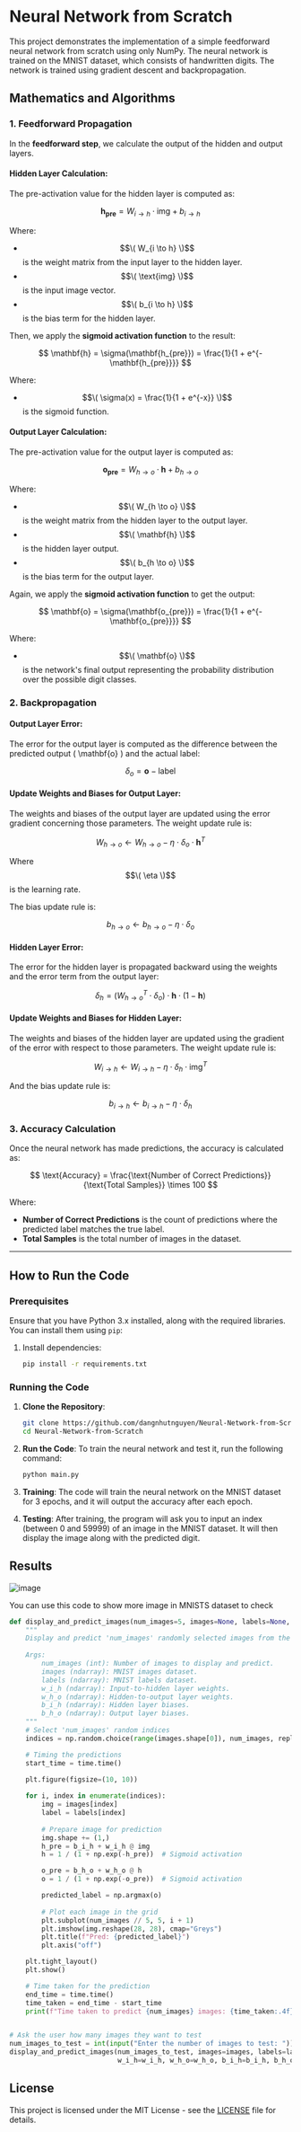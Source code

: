 # Neural Network from Scratch

This project demonstrates the implementation of a simple feedforward neural network from scratch using only NumPy. The neural network is trained on the MNIST dataset, which consists of handwritten digits. The network is trained using gradient descent and backpropagation.

## Mathematics and Algorithms

### 1. **Feedforward Propagation**

In the **feedforward step**, we calculate the output of the hidden and output layers.

#### **Hidden Layer Calculation:**

The pre-activation value for the hidden layer is computed as:

$$
\mathbf{h_{pre}} = W_{i \to h} \cdot \text{img} + b_{i \to h}
$$

Where:
- $$\( W_{i \to h} \)$$ is the weight matrix from the input layer to the hidden layer.
- $$\( \text{img} \)$$ is the input image vector.
- $$\( b_{i \to h} \)$$ is the bias term for the hidden layer.

Then, we apply the **sigmoid activation function** to the result:

$$
\mathbf{h} = \sigma(\mathbf{h_{pre}}) = \frac{1}{1 + e^{-\mathbf{h_{pre}}}}
$$

Where:
- $$\( \sigma(x) = \frac{1}{1 + e^{-x}} \)$$ is the sigmoid function.

#### **Output Layer Calculation:**

The pre-activation value for the output layer is computed as:

$$
\mathbf{o_{pre}} = W_{h \to o} \cdot \mathbf{h} + b_{h \to o}
$$

Where:
- $$\( W_{h \to o} \)$$ is the weight matrix from the hidden layer to the output layer.
- $$\( \mathbf{h} \)$$ is the hidden layer output.
- $$\( b_{h \to o} \)$$ is the bias term for the output layer.

Again, we apply the **sigmoid activation function** to get the output:

$$
\mathbf{o} = \sigma(\mathbf{o_{pre}}) = \frac{1}{1 + e^{-\mathbf{o_{pre}}}}
$$

Where:
- $$\( \mathbf{o} \)$$ is the network's final output representing the probability distribution over the possible digit classes.

### 2. **Backpropagation**

#### **Output Layer Error:**

The error for the output layer is computed as the difference between the predicted output \( \mathbf{o} \) and the actual label:

$$
\delta_o = \mathbf{o} - \text{label}
$$

#### **Update Weights and Biases for Output Layer:**

The weights and biases of the output layer are updated using the error gradient concerning those parameters. The weight update rule is:

$$
W_{h \to o} \leftarrow W_{h \to o} - \eta \cdot \delta_o \cdot \mathbf{h}^T
$$

Where $$\( \eta \)$$ is the learning rate.

The bias update rule is:

$$
b_{h \to o} \leftarrow b_{h \to o} - \eta \cdot \delta_o
$$

#### **Hidden Layer Error:**

The error for the hidden layer is propagated backward using the weights and the error term from the output layer:

$$
\delta_h = \left( W_{h \to o}^T \cdot \delta_o \right) \cdot \mathbf{h} \cdot (1 - \mathbf{h})
$$

#### **Update Weights and Biases for Hidden Layer:**

The weights and biases of the hidden layer are updated using the gradient of the error with respect to those parameters. The weight update rule is:

$$
W_{i \to h} \leftarrow W_{i \to h} - \eta \cdot \delta_h \cdot \text{img}^T
$$

And the bias update rule is:

$$
b_{i \to h} \leftarrow b_{i \to h} - \eta \cdot \delta_h
$$

### 3. **Accuracy Calculation**

Once the neural network has made predictions, the accuracy is calculated as:

$$
\text{Accuracy} = \frac{\text{Number of Correct Predictions}}{\text{Total Samples}} \times 100
$$

Where:
- **Number of Correct Predictions** is the count of predictions where the predicted label matches the true label.
- **Total Samples** is the total number of images in the dataset.

---

## How to Run the Code

### Prerequisites

Ensure that you have Python 3.x installed, along with the required libraries. You can install them using `pip`:

1. Install dependencies:
   ```bash
   pip install -r requirements.txt
   ```

### Running the Code

1. **Clone the Repository**:
   ```bash
   git clone https://github.com/dangnhutnguyen/Neural-Network-from-Scratch.git
   cd Neural-Network-from-Scratch
   ```

2. **Run the Code**:
   To train the neural network and test it, run the following command:

   ```bash
   python main.py
   ```

3. **Training**:
   The code will train the neural network on the MNIST dataset for 3 epochs, and it will output the accuracy after each epoch.

4. **Testing**:
   After training, the program will ask you to input an index (between 0 and 59999) of an image in the MNIST dataset. It will then display the image along with the predicted digit.

## Results

![image](https://github.com/user-attachments/assets/5d483211-205b-4590-8039-9098664005d6)

You can use this code to show more image in MNISTS dataset to check

```python 
def display_and_predict_images(num_images=5, images=None, labels=None, w_i_h=None, w_h_o=None, b_i_h=None, b_h_o=None):
    """
    Display and predict 'num_images' randomly selected images from the MNIST dataset.
    
    Args:
        num_images (int): Number of images to display and predict.
        images (ndarray): MNIST images dataset.
        labels (ndarray): MNIST labels dataset.
        w_i_h (ndarray): Input-to-hidden layer weights.
        w_h_o (ndarray): Hidden-to-output layer weights.
        b_i_h (ndarray): Hidden layer biases.
        b_h_o (ndarray): Output layer biases.
    """
    # Select 'num_images' random indices
    indices = np.random.choice(range(images.shape[0]), num_images, replace=False)

    # Timing the predictions
    start_time = time.time()

    plt.figure(figsize=(10, 10))
    
    for i, index in enumerate(indices):
        img = images[index]
        label = labels[index]
        
        # Prepare image for prediction
        img.shape += (1,)
        h_pre = b_i_h + w_i_h @ img
        h = 1 / (1 + np.exp(-h_pre))  # Sigmoid activation

        o_pre = b_h_o + w_h_o @ h
        o = 1 / (1 + np.exp(-o_pre))  # Sigmoid activation

        predicted_label = np.argmax(o)
        
        # Plot each image in the grid
        plt.subplot(num_images // 5, 5, i + 1)
        plt.imshow(img.reshape(28, 28), cmap="Greys")
        plt.title(f"Pred: {predicted_label}")
        plt.axis("off")

    plt.tight_layout()
    plt.show()

    # Time taken for the prediction
    end_time = time.time()
    time_taken = end_time - start_time
    print(f"Time taken to predict {num_images} images: {time_taken:.4f} seconds")


# Ask the user how many images they want to test
num_images_to_test = int(input("Enter the number of images to test: "))
display_and_predict_images(num_images_to_test, images=images, labels=labels, 
                           w_i_h=w_i_h, w_h_o=w_h_o, b_i_h=b_i_h, b_h_o=b_h_o)
```

## License

This project is licensed under the MIT License - see the [LICENSE](LICENSE) file for details.

